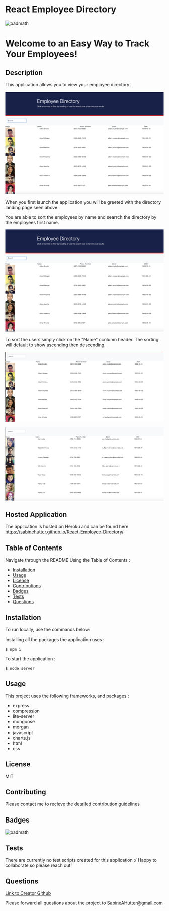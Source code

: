 # React Employee Directory
  ![badmath](https://img.shields.io/badge/license-MIT-green)

  # Welcome to an Easy Way to Track Your Employees!  

  ## Description
   This application allows you to view your employee directory!

   ![Application Entry](https://github.com/sabinehutter/React-Employee-Directory/blob/main/enployee-directory/public/directory-home.png)

   When you first launch the application you will be greeted with the directory landing page seen above.
      
   You are able to sort the employees by name and searrch the directory by the employees first name. 
   
   ![Search Example](https://github.com/sabinehutter/React-Employee-Directory/blob/main/enployee-directory/public/directory-home.png)

   To sort the users simply click on the "Name" ccolumn header. The sorting will default to show ascending then descending. 
   
   ![Ascending Example](https://github.com/sabinehutter/React-Employee-Directory/blob/main/enployee-directory/public/employee-ascending.png)

   ![Descending Example](https://github.com/sabinehutter/React-Employee-Directory/blob/main/enployee-directory/public/employee-descending.png)

    
  ## Hosted Application
  
   The application is hosted on Heroku and can be found here https://sabinehutter.github.io/React-Employee-Directory/
    
  ## Table of Contents
  Navigate through the README Using the Table of Contents : 

  * [Installation](#installation)
  * [Usage](#usage)
  * [License](#license)
  * [Contributions](#contributing)
  * [Badges](#badges)
  * [Tests](#tests)
  * [Questions](#questions)

  ## Installation
  To run locally, use the commands below:
  
  Installing all the packages the application uses :

    $ npm i
    
  To start the application :
  
    $ node server

  ## Usage
  This project uses the following frameworks, and packages : 
  * express
  * compression
  * lite-server
  * mongoose
  * morgan
  * javascript
  * charts.js
  * html
  * css 

  ## License
  MIT

  ## Contributing
  Please contact me to recieve the detailed contribution guidelines

  ## Badges
  ![badmath](https://img.shields.io/badge/license-MIT-green)
  

  ## Tests
  There are currently no test scripts created for this application :( Happy to collaborate so please reach out!
  
  ## Questions
  [Link to Creator Github](https://github.com/sabinehutter)

  Please forward all questions about the project to [SabineAHutter@gmail.com](SabineAHutter@gmail.com)
  
